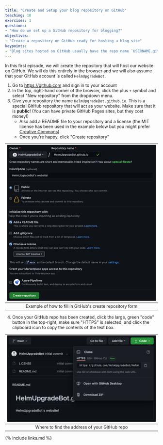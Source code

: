 ```yaml
---
title: "Create and Setup your blog repository on GitHub"
teaching: 10
exercises: 1
questions:
- "How do we set up a GitHub repository for blogging?"
objectives:
- "Create a repository on GitHub ready for hosting a blog site"
keypoints:
- "Blog sites hosted on GitHub usually have the repo name `USERNAME.github.io`"
---
```


In this first episode, we will create the repository that will host our website on GitHub.
We will do this entirely in the browser and we will also assume that your GitHub account is called `HelmUpgradeBot`.

1. Go to <https://github.com> and sign in to your account
2. In the top, right-hand corner of the browser, click the plus `+` symbol and select "New repository" from the dropdown menu.
3. Give your repository the name `HelmUpgradeBot.github.io`.
   This is a special GitHub repository that will act as your website.
   Make sure that it is **public**!
   (You can have private GitHub Pages sites, but they cost money!)
    - Also add a README file to your repository and a license (the MIT license has been used in the example below but you might prefer [Creative Commons](https://github.com/idleberg/Creative-Commons-Markdown)).
    - Once you're happy, click "Create repository"

| ![new_repo_page](fig/create_new_repo.png) |
| :---: |
| Example of how to fill in GitHub's create repository form |

4. Once your GitHub repo has been created, click the large, green "code" button in the top-right, make sure "HTTPS" is selected, and click the clipboard icon to copy the contents of the text box.

| ![github_repo](fig/../../fig/copy_repo_url.png) |
| :---: |
| Where to find the address of your GitHub repo |

{% include links.md %}
